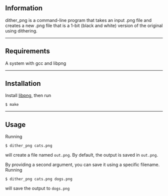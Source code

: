 ## Information

dither_png is a command-line program that takes an input .png file and creates a new .png file that is a 1-bit (black and white) version of the original using dithering.

---

## Requirements

A system with gcc and libpng

---

## Installation

Install [libpng](http://www.libpng.org/pub/png/libpng.html), then run 

```
$ make
```
---

## Usage

Running
```
$ dither_png cats.png
```
will create a file named ```out.png```. By default, the output is saved in ```out.png```.

By providing a second argument, you can save it using a specific filename. Running
```
$ dither_png cats.png dogs.png
```
will save the output to ```dogs.png```

